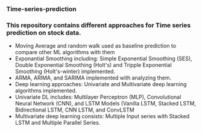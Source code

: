 ### Time-series-prediction
### This repository contains different approaches for Time series prediction on stock data.
* Moving Average and random walk used as baseline prediction to compare other ML algorithms with them
* Exponantial Smoothing including: Simple Exponential Smoothing (SES), Double Exponential Smoothing (Holt's) and Tripple Exponential Smoothing (Holt's-winter) implemented.
* ARMA, ARIMA, and SARIMA implemented with analyzing them.
* Deep learning approaches: Univariate and Multivariate deep learning algorithms implemented.
* Univariate DL includes: Multilayer Perceptron (MLP), Convolutional Neural Network (CNN), and LSTM Models (Vanilla LSTM, Stacked LSTM, Bidirectional LSTM, CNN LSTM, and ConvLSTM 
* Multivariate deep learning consists: Multiple Input series with Stacked LSTM and  Multiple Parallel Series.
